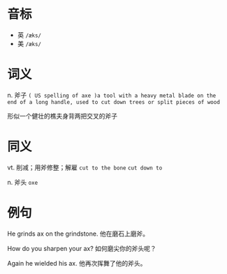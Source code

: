 # 音标

- 英 `/æks/`
- 美 `/æks/`

# 词义

n. 斧子
`( US spelling of axe )a tool with a heavy metal blade on the end of a long handle, used to cut down trees or split pieces of wood`



形似一个健壮的樵夫身背两把交叉的斧子

# 同义

vt. 削减；用斧修整；解雇
`cut to the bone` `cut down to`

n. 斧头
`oxe`

# 例句

He grinds ax on the grindstone.
他在磨石上磨斧。

How do you sharpen your ax?
如何磨尖你的斧头呢？

Again he wielded his ax.
他再次挥舞了他的斧头。



